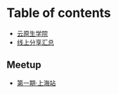 # Table of contents

* [云原生学院](README.md)
* [线上分享汇总](webinar.md)

## Meetup

* [第一期·上海站](meetup/01-shanghai.md)

